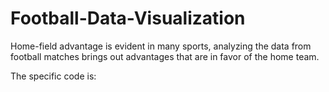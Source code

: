 # Football-Data-Visualization
Home-field advantage is evident in many sports, analyzing the data from football matches brings out advantages that are in favor of the home team.

The specific code is:
